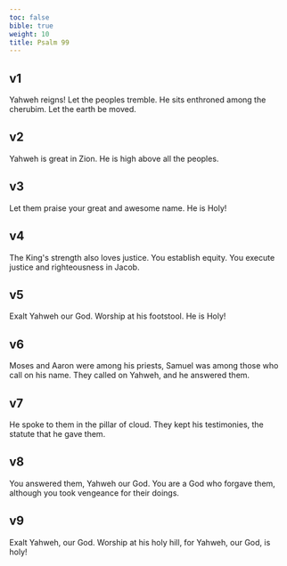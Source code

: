 ```yaml
---
toc: false
bible: true
weight: 10
title: Psalm 99
---
```




## v1 
Yahweh reigns! Let the peoples tremble. He sits enthroned among the cherubim. Let the earth be moved. 

## v2 
Yahweh is great in Zion. He is high above all the peoples. 

## v3 
Let them praise your great and awesome name. He is Holy! 

## v4 
The King's strength also loves justice. You establish equity. You execute justice and righteousness in Jacob. 

## v5 
Exalt Yahweh our God. Worship at his footstool. He is Holy! 

## v6 
Moses and Aaron were among his priests, Samuel was among those who call on his name. They called on Yahweh, and he answered them. 

## v7 
He spoke to them in the pillar of cloud. They kept his testimonies, the statute that he gave them. 

## v8 
You answered them, Yahweh our God. You are a God who forgave them, although you took vengeance for their doings. 

## v9 
Exalt Yahweh, our God. Worship at his holy hill, for Yahweh, our God, is holy!
